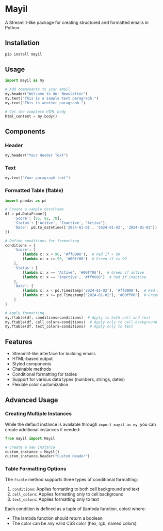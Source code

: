 # Mayil

A Streamlit-like package for creating structured and formatted emails in Python.

## Installation

```bash
pip install mayil
```

## Usage

```python
import mayil as my

# Add components to your email
my.header("Welcome to Our Newsletter")
my.text("This is a sample text paragraph.")
my.text("This is another paragraph.")

# Get the complete HTML body
html_content = my.body()
```

## Components

### Header
```python
my.header("Your Header Text")
```

### Text
```python
my.text("Your paragraph text")
```

### Formatted Table (ftable)
```python
import pandas as pd

# Create a sample dataframe
df = pd.DataFrame({
    'Score': [85, 92, 78],
    'Status': ['Active', 'Inactive', 'Active'],
    'Date': pd.to_datetime(['2024-01-01', '2024-01-02', '2024-01-03'])
})

# Define conditions for formatting
conditions = {
    'Score': [
        (lambda x: x < 90, '#ff0000'),  # Red if < 90
        (lambda x: x >= 90, '#00ff00')  # Green if >= 90
    ],
    'Status': [
        (lambda x: x == 'Active', '#00ff00'),  # Green if active
        (lambda x: x == 'Inactive', '#ff0000')  # Red if inactive
    ],
    'Date': [
        (lambda x: x < pd.Timestamp('2024-01-02'), '#ff0000'),  # Red if before Jan 2
        (lambda x: x >= pd.Timestamp('2024-01-02'), '#00ff00')  # Green if Jan 2 or later
    ]
}

# Apply formatting
my.ftable(df, conditions=conditions)  # Apply to both cell and text
my.ftable(df, cell_colors=conditions)  # Apply only to cell background
my.ftable(df, text_colors=conditions)  # Apply only to text
```

## Features

- Streamlit-like interface for building emails
- HTML-based output
- Styled components
- Chainable methods
- Conditional formatting for tables
- Support for various data types (numbers, strings, dates)
- Flexible color customization

## Advanced Usage

### Creating Multiple Instances
While the default instance is available through `import mayil as my`, you can create additional instances if needed:

```python
from mayil import Mayil

# Create a new instance
custom_instance = Mayil()
custom_instance.header("Custom Header")
```

### Table Formatting Options
The `ftable` method supports three types of conditional formatting:
1. `conditions`: Applies formatting to both cell background and text
2. `cell_colors`: Applies formatting only to cell background
3. `text_colors`: Applies formatting only to text

Each condition is defined as a tuple of (lambda function, color) where:
- The lambda function should return a boolean
- The color can be any valid CSS color (hex, rgb, named colors) 